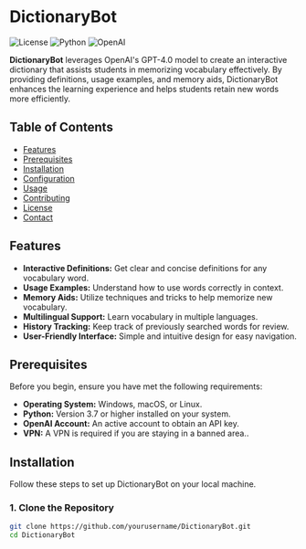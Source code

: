 # DictionaryBot

![License](https://img.shields.io/badge/license-MIT-blue.svg)
![Python](https://img.shields.io/badge/Python-3.7%2B-blue.svg)
![OpenAI](https://img.shields.io/badge/OpenAI-GPT--4.0-brightgreen.svg)

**DictionaryBot** leverages OpenAI's GPT-4.0 model to create an interactive dictionary that assists students in memorizing vocabulary effectively. By providing definitions, usage examples, and memory aids, DictionaryBot enhances the learning experience and helps students retain new words more efficiently.

## Table of Contents

- [Features](#features)
- [Prerequisites](#prerequisites)
- [Installation](#installation)
- [Configuration](#configuration)
- [Usage](#usage)
- [Contributing](#contributing)
- [License](#license)
- [Contact](#contact)

## Features

- **Interactive Definitions:** Get clear and concise definitions for any vocabulary word.
- **Usage Examples:** Understand how to use words correctly in context.
- **Memory Aids:** Utilize techniques and tricks to help memorize new vocabulary.
- **Multilingual Support:** Learn vocabulary in multiple languages.
- **History Tracking:** Keep track of previously searched words for review.
- **User-Friendly Interface:** Simple and intuitive design for easy navigation.

## Prerequisites

Before you begin, ensure you have met the following requirements:

- **Operating System:** Windows, macOS, or Linux.
- **Python:** Version 3.7 or higher installed on your system.
- **OpenAI Account:** An active account to obtain an API key.
- **VPN:** A VPN is required if you are staying in a banned area..

## Installation

Follow these steps to set up DictionaryBot on your local machine.

### 1. Clone the Repository

```bash
git clone https://github.com/yourusername/DictionaryBot.git
cd DictionaryBot
